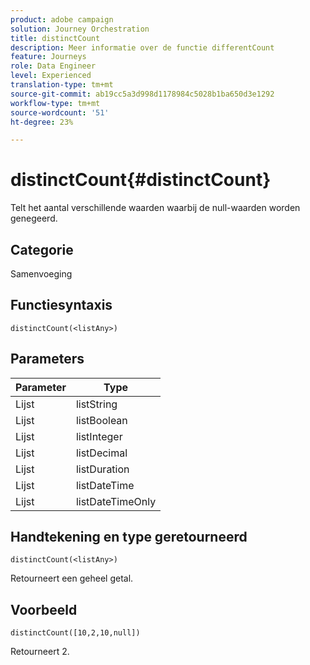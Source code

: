 ```yaml
---
product: adobe campaign
solution: Journey Orchestration
title: distinctCount
description: Meer informatie over de functie differentCount
feature: Journeys
role: Data Engineer
level: Experienced
translation-type: tm+mt
source-git-commit: ab19cc5a3d998d1178984c5028b1ba650d3e1292
workflow-type: tm+mt
source-wordcount: '51'
ht-degree: 23%

---
```



# distinctCount{#distinctCount}

Telt het aantal verschillende waarden waarbij de null-waarden worden genegeerd.

## Categorie

Samenvoeging

## Functiesyntaxis

`distinctCount(<listAny>)`

## Parameters

| Parameter | Type |
|-----------|------------------|
| Lijst | listString |
| Lijst | listBoolean |
| Lijst | listInteger |
| Lijst | listDecimal |
| Lijst | listDuration |
| Lijst | listDateTime |
| Lijst | listDateTimeOnly |

## Handtekening en type geretourneerd

`distinctCount(<listAny>)`

Retourneert een geheel getal.

## Voorbeeld

`distinctCount([10,2,10,null])`

Retourneert 2.
